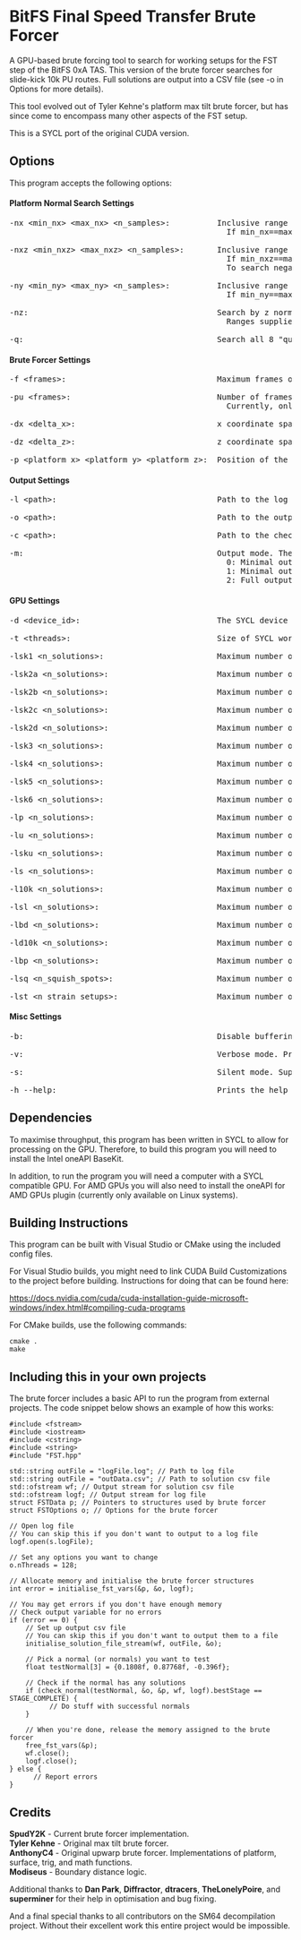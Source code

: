 # BitFS Final Speed Transfer Brute Forcer
A GPU-based brute forcing tool to search for working setups for the FST step of the BitFS 0xA TAS. This version of the brute forcer searches for slide-kick 10k PU routes. Full solutions are output into a CSV file (see -o in Options for more details).

This tool evolved out of Tyler Kehne's platform max tilt brute forcer, but has since come to encompass many other aspects of the FST setup.

This is a SYCL port of the original CUDA version.

## Options ##
This program accepts the following options:

#### Platform Normal Search Settings ####
<pre>
-nx &lt;min_nx&gt; &lt;max_nx&gt; &lt;n_samples&gt;:          Inclusive range of x normals to be considered, and the number of normals to sample.
                                              If min_nx==max_nx then n_samples will be set to 1.
  
-nxz &lt;min_nxz&gt; &lt;max_nxz&gt; &lt;n_samples&gt;:       Inclusive range of xz sums to be considered, and the number of z normals to sample.
                                              If min_nxz==max_nxz then n_samples will be set to 1.
                                              To search negative z normals, set to min_nxz and max_nxz to negative values.
  
-ny &lt;min_ny&gt; &lt;max_ny&gt; &lt;n_samples&gt;:          Inclusive range of y normals to be considered, and the number of normals to sample.
                                              If min_ny==max_ny then n_samples will be set to 1.

-nz:                                        Search by z normal instead of xz sum.
                                              Ranges supplied with -nxz will be converted to z normal ranges.
  
-q:                                         Search all 8 "quadrants" simultaneously. Overrides platform position set by -p.
</pre>

#### Brute Forcer Settings ####
<pre>
-f &lt;frames&gt;:                                Maximum frames of platform tilt considered.
  
-pu &lt;frames&gt;:                               Number of frames of PU movement for 10k PU route.
                                              Currently, only 3 frame routes are supported.
  
-dx &lt;delta_x&gt;:                              x coordinate spacing of positions on the platform.
  
-dz &lt;delta_z&gt;:                              z coordinate spacing of positions on the platform.
  
-p &lt;platform_x&gt; &lt;platform_y&gt; &lt;platform_z&gt;:  Position of the pyramid platform.
</pre>
#### Output Settings ####
<pre>
-l &lt;path&gt;:                                  Path to the log file.
  
-o &lt;path&gt;:                                  Path to the output file.

-c &lt;path&gt;:                                  Path to the checkpoint file.

-m:                                         Output mode. The amount of detail provided in the output file.
                                              0: Minimal output. Prints all normals with full solutions, along with number of full solutions found.
                                              1: Minimal output with partial solutions. Prints all normals with 10k partial solutions or better, along with the latest stage with solutions.
                                              2: Full output. Prints all normals with full solutions, along with full details of the setup.
</pre>
#### GPU Settings ####
<pre>
-d &lt;device_id&gt;:                             The SYCL device used to run the program.
  
-t &lt;threads&gt;:                               Size of SYCL work group to assign to the program.
  
-lsk1 &lt;n_solutions&gt;:                        Maximum number of phase 1 solutions for 10k setup search.
  
-lsk2a &lt;n_solutions&gt;:                       Maximum number of phase 2a solutions for 10k setup search.
  
-lsk2b &lt;n_solutions&gt;:                       Maximum number of phase 2b solutions for 10k setup search.
  
-lsk2c &lt;n_solutions&gt;:                       Maximum number of phase 2c solutions for 10k setup search.
  
-lsk2d &lt;n_solutions&gt;:                       Maximum number of phase 2d solutions for 10k setup search.
  
-lsk3 &lt;n_solutions&gt;:                        Maximum number of phase 3 solutions for 10k setup search.
  
-lsk4 &lt;n_solutions&gt;:                        Maximum number of phase 4 solutions for 10k setup search.
  
-lsk5 &lt;n_solutions&gt;:                        Maximum number of phase 5 solutions for 10k setup search.
  
-lsk6 &lt;n_solutions&gt;:                        Maximum number of phase 6 solutions for 10k setup search.
  
-lp &lt;n_solutions&gt;:                          Maximum number of platform tilt solutions.
  
-lu &lt;n_solutions&gt;:                          Maximum number of upwarp solutions.
  
-lsku &lt;n_solutions&gt;:                        Maximum number of slide kick upwarp solutions.
  
-ls &lt;n_solutions&gt;:                          Maximum number of speed solutions.
  
-l10k &lt;n_solutions&gt;:                        Maximum number of 10k solutions.
  
-lsl &lt;n_solutions&gt;:                         Maximum number of slide solutions.
  
-lbd &lt;n_solutions&gt;:                         Maximum number of breakdance solutions.
  
-ld10k &lt;n_solutions&gt;:                       Maximum number of double 10k solutions.
  
-lbp &lt;n_solutions&gt;:                         Maximum number of bully push solutions.
  
-lsq &lt;n_squish_spots&gt;:                      Maximum number of squish spots.
  
-lst &lt;n_strain_setups&gt;:                     Maximum number of strain setups.
</pre>
#### Misc Settings ####
<pre>
-b:                                         Disable buffering on stdout and stderr.

-v:                                         Verbose mode. Prints all parameters used in the brute forcer.

-s:                                         Silent mode. Suppresses all print statements output by the brute forcer.
  
-h --help:                                  Prints the help text.
</pre>

## Dependencies ##
To maximise throughput, this program has been written in SYCL to allow for processing on the GPU. Therefore, to build this program you will need to install the Intel oneAPI BaseKit.  

In addition, to run the program you will need a computer with a SYCL compatible GPU. For AMD GPUs you will also need to install the oneAPI for AMD GPUs plugin (currently only available on Linux systems).

## Building Instructions ##
This program can be built with Visual Studio or CMake using the included config files. 

For Visual Studio builds, you might need to link CUDA Build Customizations to the project before building. Instructions for doing that can be found here:

https://docs.nvidia.com/cuda/cuda-installation-guide-microsoft-windows/index.html#compiling-cuda-programs

For CMake builds, use the following commands:

```
cmake .
make
```

## Including this in your own projects ##
The brute forcer includes a basic API to run the program from external projects. The code snippet below shows an example of how this works:

```
#include <fstream>
#include <iostream>
#include <cstring>
#include <string>
#include "FST.hpp"
  
std::string outFile = "logFile.log"; // Path to log file
std::string outFile = "outData.csv"; // Path to solution csv file
std::ofstream wf; // Output stream for solution csv file
std::ofstream logf; // Output stream for log file
struct FSTData p; // Pointers to structures used by brute forcer
struct FSTOptions o; // Options for the brute forcer

// Open log file
// You can skip this if you don't want to output to a log file
logf.open(s.logFile);

// Set any options you want to change
o.nThreads = 128;

// Allocate memory and initialise the brute forcer structures
int error = initialise_fst_vars(&p, &o, logf);

// You may get errors if you don't have enough memory
// Check output variable for no errors
if (error == 0) {
    // Set up output csv file
    // You can skip this if you don't want to output them to a file
    initialise_solution_file_stream(wf, outFile, &o);

    // Pick a normal (or normals) you want to test
    float testNormal[3] = {0.1808f, 0.87768f, -0.396f};
  
    // Check if the normal has any solutions
    if (check_normal(testNormal, &o, &p, wf, logf).bestStage == STAGE_COMPLETE) {
          // Do stuff with successful normals
    }

    // When you're done, release the memory assigned to the brute forcer
    free_fst_vars(&p);
    wf.close();
    logf.close();
} else {
      // Report errors
}
```

## Credits ##
**SpudY2K** - Current brute forcer implementation.  
**Tyler Kehne** - Original max tilt brute forcer.  
**AnthonyC4** - Original upwarp brute forcer. Implementations of platform, surface, trig, and math functions.  
**Modiseus** - Boundary distance logic.  

Additional thanks to **Dan Park**, **Diffractor**,  **dtracers**, **TheLonelyPoire**, and **superminer** for their help in optimisation and bug fixing.  

And a final special thanks to all contributors on the SM64 decompilation project. Without their excellent work this entire project would be impossible.
